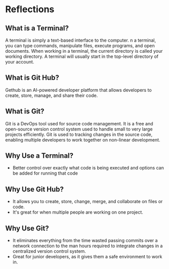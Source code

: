 # Reflections

## What is a Terminal?

A terminal is simply a text-based interface to the computer. n a terminal, you can type commands, manipulate files, execute programs, and open documents. When working in a terminal, the current directory is called your working directory. A terminal will usually start in the top-level directory of your account.

## What is Git Hub?

Gethub is an AI-powered developer platform that allows developers to create, store, manage, and share their code.

## What is Git?

Git is a DevOps tool used for source code management. It is a free and open-source version control system used to handle small to very large projects efficiently. Git is used to tracking changes in the source code, enabling multiple developers to work together on non-linear development.

## Why Use a Terminal?

- Better control over exactly what code is being executed and options can be added for running that code

## Why Use Git Hub?

- It allows you to create, store, change, merge, and collaborate on files or code.
- It's great for when multiple people are working on one project.

## Why Use Git?

-  It eliminates everything from the time wasted passing commits over a network connection to the man hours required to integrate changes in a centralized version control system.
- Great for junior developers, as it gives them a safe environment to work in.